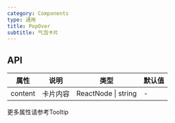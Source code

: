```yaml
---
category: Components
type: 通用
title: PopOver
subtitle: 气泡卡片
---
```


## API

| 属性 | 说明 | 类型 | 默认值 |
| --- | --- | ---  | ---   |
| content | 卡片内容 | ReactNode \| string | - |

更多属性请参考Tooltip